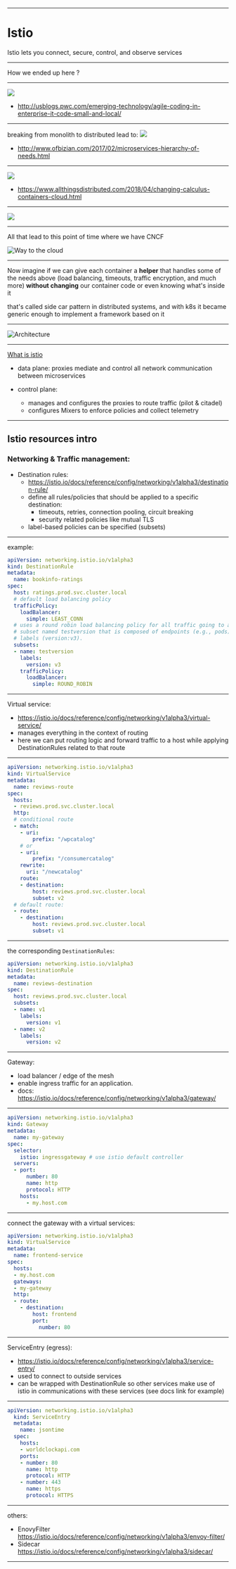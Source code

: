 <!-- $theme: default -->
---
<!--marp: true-->
# Istio

Istio lets you connect, secure, control, and observe services

---

How we ended up here ?

---

![](./img/m2m.jpg)
* http://usblogs.pwc.com/emerging-technology/agile-coding-in-enterprise-it-code-small-and-local/

---

breaking from monolith to distributed lead to:
![](./img/needs.png)
* http://www.ofbizian.com/2017/02/microservices-hierarchy-of-needs.html
---

![](./img/k8s.jpg)
* https://www.allthingsdistributed.com/2018/04/changing-calculus-containers-cloud.html

---

![](./img/3fd.jpg)

---
All that lead to this point of time where we have CNCF

![Way to the cloud](./img/history.png)

---

Now imagine if we can give each container a **helper** that handles some of the needs above (load balancing, timeouts, traffic encryption, and much more) **without changing** our container code or even knowing what's inside it

that's called side car pattern in distributed systems, and with k8s it became generic enough to implement a framework based on it

---

![Architecture](./img/arch.png)
  
---
[What is istio](https://istio.io/docs/concepts/what-is-istio/)

- data plane: proxies mediate and control all network communication between microservices

- control plane: 
  - manages and configures the proxies to route traffic (pilot & citadel)
  - configures Mixers to enforce policies and collect telemetry
---
## Istio resources intro

### Networking & Traffic management:
  - Destination rules:
    - https://istio.io/docs/reference/config/networking/v1alpha3/destination-rule/
    - define all rules/policies that should be applied to a specific destination:
      - timeouts, retries, connection pooling, circuit breaking
      - security related policies like mutual TLS
    - label-based policies can be specified (subsets)
---
example:
```yaml
apiVersion: networking.istio.io/v1alpha3
kind: DestinationRule
metadata:
  name: bookinfo-ratings
spec:
  host: ratings.prod.svc.cluster.local
  # default load balancing policy
  trafficPolicy:
    loadBalancer:
      simple: LEAST_CONN
  # uses a round robin load balancing policy for all traffic going to a
  # subset named testversion that is composed of endpoints (e.g., pods) with
  # labels (version:v3).
  subsets:
  - name: testversion
    labels:
      version: v3
    trafficPolicy:
      loadBalancer:
        simple: ROUND_ROBIN
```
---    
Virtual service:
  - https://istio.io/docs/reference/config/networking/v1alpha3/virtual-service/
  - manages everything in the context of routing
  - here we can put routing logic and forward traffic to a host while applying DestinationRules related to that route
---
```yaml
apiVersion: networking.istio.io/v1alpha3
kind: VirtualService
metadata:
  name: reviews-route
spec:
  hosts:
  - reviews.prod.svc.cluster.local
  http:
  # conditional route
  - match:
    - uri:
        prefix: "/wpcatalog"
    # or
    - uri:
        prefix: "/consumercatalog"
    rewrite:
      uri: "/newcatalog"
    route:
    - destination:
        host: reviews.prod.svc.cluster.local
        subset: v2
  # default route:
  - route:
    - destination:
        host: reviews.prod.svc.cluster.local
        subset: v1
```
---
the corresponding `DestinationRules`:

```yaml
apiVersion: networking.istio.io/v1alpha3
kind: DestinationRule
metadata:
  name: reviews-destination
spec:
  host: reviews.prod.svc.cluster.local
  subsets:
  - name: v1
    labels:
      version: v1
  - name: v2
    labels:
      version: v2
```
---
Gateway:
  - load balancer / edge of the mesh
  - enable ingress traffic for an application.
  - docs: https://istio.io/docs/reference/config/networking/v1alpha3/gateway/
---

```yaml
apiVersion: networking.istio.io/v1alpha3
kind: Gateway
metadata:
  name: my-gateway
spec:
  selector:
    istio: ingressgateway # use istio default controller
  servers:
  - port:
      number: 80
      name: http
      protocol: HTTP
    hosts:
      - my.host.com
```

---

connect the gateway with a virtual services:

```yaml
apiVersion: networking.istio.io/v1alpha3
kind: VirtualService
metadata:
  name: frontend-service
spec:
  hosts:
  - my.host.com
  gateways:
  - my-gateway
  http:
  - route:
    - destination:
        host: frontend
        port:
          number: 80
```
--- 

ServiceEntry (egress):
  - https://istio.io/docs/reference/config/networking/v1alpha3/service-entry/
  - used to connect to outside services
  - can be wrapped with DestinationRule so other services make use of istio
  in communications with these services (see docs link for example)

---

```yaml
apiVersion: networking.istio.io/v1alpha3
  kind: ServiceEntry
  metadata:
    name: jsontime
  spec:
    hosts:
    - worldclockapi.com
    ports:
    - number: 80
      name: http
      protocol: HTTP
    - number: 443
      name: https
      protocol: HTTPS
```
---
others:
  - EnovyFilter https://istio.io/docs/reference/config/networking/v1alpha3/envoy-filter/
  - Sidecar https://istio.io/docs/reference/config/networking/v1alpha3/sidecar/

---
